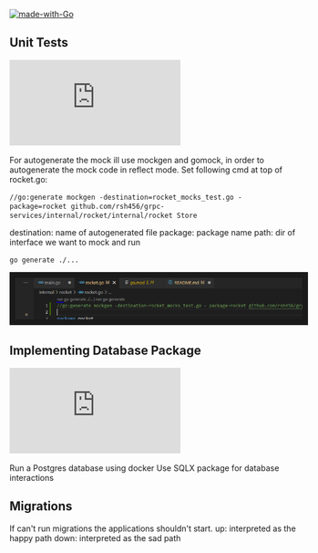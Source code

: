 [![made-with-Go](https://img.shields.io/badge/Made%20with-Go-1f425f.svg)](https://go.dev/)
## Unit Tests
[![Latest release](https://badgen.net/github/release/Naereen/Strapdown.js)](https://github.com/golang/mock)

For autogenerate the mock ill use mockgen and gomock, in order to autogenerate the mock code in reflect mode.
Set following cmd at top of rocket.go:
```
//go:generate mockgen -destination=rocket_mocks_test.go -package=rocket github.com/rsh456/grpc-services/internal/rocket/internal/rocket Store
```
destination: name of autogenerated file
package: package name
path: dir of interface we want to mock and run
```
go generate ./...
```

<p align="center">
<img src="https://github.com/rsh456/grpc-services/blob/master/images/gogenerate.PNG" border="10"/>
</p>

## Implementing Database Package
[![Latest release](https://badgen.net/github/release/Naereen/Strapdown.js)](https://github.com/jmoiron/sqlx)
 
Run a Postgres database using docker
Use SQLX package for database interactions

## Migrations
If can't run migrations the applications shouldn't start.
up: interpreted as the happy path
down: interpreted as the sad path

